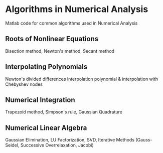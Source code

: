 # Algorithms in Numerical Analysis
Matlab code for common algorithms used in Numerical Analysis
## Roots of Nonlinear Equations
Bisection method, Newton's method, Secant method
## Interpolating Polynomials
Newton's divided differences interpolation polynomial & interpolation with Chebyshev nodes
## Numerical Integration
Trapezoid method, Simpson's rule, Gaussian Quadrature
## Numerical Linear Algebra
Gaussian Elimination, LU Factorization, SVD, Iterative Methods (Gauss-Seidel, Successive Overrelaxation, Jacobi)
